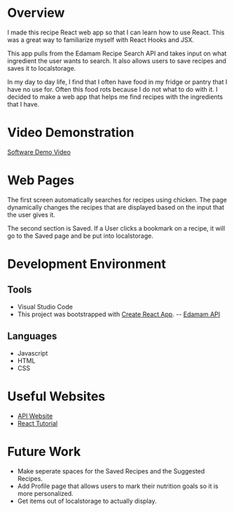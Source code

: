 # Overview

I made this recipe React web app so that I can learn how to use React. This was a great way to familiarize myself with React Hooks and JSX.

This app pulls from the Edamam Recipe Search API and takes input on what ingredient the user wants to search. It also allows users to save recipes and saves it to localstorage.

In my day to day life, I find that I often have food in my fridge or pantry that I have no use for. Often this food rots because I do not what to do with it. I decided to make a web app that helps me find recipes with the ingredients that I have.

# Video Demonstration

[Software Demo Video](https://youtu.be/BImkbps-Lg8)

# Web Pages
The first screen automatically searches for recipes using chicken. The page dynamically changes the recipes that are displayed based on the input that the user gives it.

 The second section is Saved. If a User clicks a bookmark on a recipe, it will go to the Saved page and be put into localstorage. 

# Development Environment
## Tools
 - Visual Studio Code 
 - This project was bootstrapped with [Create React App](https://github.com/facebook/create-react-app).
 -- [Edamam API](https://www.edamam.com/)
 ## Languages
 - Javascript
 - HTML
 - CSS

 # Useful Websites
- [API Website](https://www.edamam.com/)
- [React Tutorial](https://reactjs.org/)

# Future Work
- Make seperate spaces for the Saved Recipes and the Suggested Recipes.
- Add Profile page that allows users to mark their nutrition goals so it is more personalized.
- Get items out of localstorage to actually display.